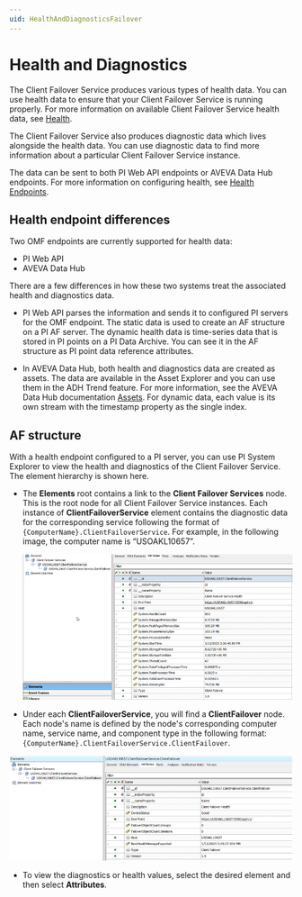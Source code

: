 ```yaml
---
uid: HealthAndDiagnosticsFailover
---
```


# Health and Diagnostics

The Client Failover Service produces various types of health data. You can use health data to ensure that your Client Failover Service is running properly. For more information on available Client Failover Service health data, see [Health](xref:ClientFailoverHealth).

The Client Failover Service also produces diagnostic data which lives alongside the health data. You can use diagnostic data to find more information about a particular Client Failover Service instance. 

The data can be sent to both PI Web API endpoints or AVEVA Data Hub endpoints. For more information on configuring health, see [Health Endpoints](xref:HealthEndpoints).

## Health endpoint differences

Two OMF endpoints are currently supported for health data:

- PI Web API
- AVEVA Data Hub

There are a few differences in how these two systems treat the associated health and diagnostics data.

- PI Web API parses the information and sends it to configured PI servers for the OMF endpoint. The static data is used to create an AF structure on a PI AF server. The dynamic health data is time-series data that is stored in PI points on a PI Data Archive. You can see it in the AF structure as PI point data reference attributes.

- In AVEVA Data Hub, both health and diagnostics data are created as assets. The data are available in the Asset Explorer and you can use them in the ADH Trend feature. For more information, see the AVEVA Data Hub documentation [Assets](https://docs.osisoft.com/bundle/ocs/page/add-organize-data/organize-data/assets/asset-concept.html). For dynamic data, each value is its own stream with the timestamp property as the single index.

## AF structure

With a health endpoint configured to a PI server, you can use PI System Explorer to view the health and diagnostics of the Client Failover Service. The element hierarchy is shown here.

- The **Elements** root contains a link to the **Client Failover Services** node. This is the root node for all Client Failover Service instances. Each instance of **ClientFailoverService** element contains the diagnostic data for the corresponding service following the format of `{ComputerName}.ClientFailoverService`. For example, in the following image, the computer name is “USOAKL10657”.

    ![Health&Diagnostics](../images/elements-root.png)

- Under each **ClientFailoverService**, you will find a **ClientFailover** node. Each node's name is defined by the node's corresponding computer name, service name, and component type in the following format: `{ComputerName}.ClientFailoverService.ClientFailover`.
  
![Health&Diagnostics](../images/client-failover-node.png)

- To view the diagnostics or health values, select the desired element and then select **Attributes**.
